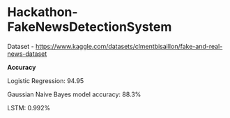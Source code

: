 # Hackathon-FakeNewsDetectionSystem
Dataset - https://www.kaggle.com/datasets/clmentbisaillon/fake-and-real-news-dataset

**Accuracy**

Logistic Regression: 94.95

Gaussian Naive Bayes model accuracy: 88.3%

LSTM: 0.992%
